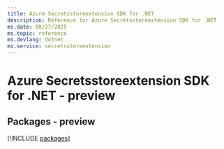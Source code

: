 ```yaml
---
title: Azure Secretsstoreextension SDK for .NET
description: Reference for Azure Secretsstoreextension SDK for .NET
ms.date: 08/27/2025
ms.topic: reference
ms.devlang: dotnet
ms.service: secretsstoreextension
---
```

# Azure Secretsstoreextension SDK for .NET - preview
## Packages - preview
[!INCLUDE [packages](secretsstoreextension-index.md)]